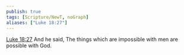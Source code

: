 ```yaml
---
publish: true
tags: [Scripture/NewT, noGraph]
aliases: ["Luke 18:27"]
---
```

[Luke 18:27](https://churchofjesuschrist.org/study/scriptures/nt/luke/18?lang=eng&id=p27#p27) And he said, The things which are impossible with men are possible with God.
